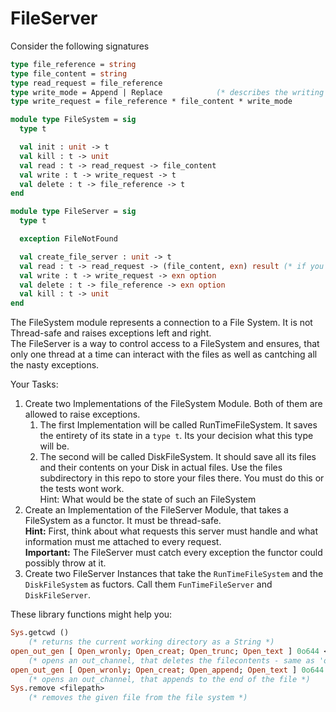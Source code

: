 # FileServer
Consider the following signatures
```ocaml
type file_reference = string
type file_content = string
type read_request = file_reference
type write_mode = Append | Replace            (* describes the writing behaviour *)
type write_request = file_reference * file_content * write_mode

module type FileSystem = sig
  type t

  val init : unit -> t
  val kill : t -> unit
  val read : t -> read_request -> file_content
  val write : t -> write_request -> t
  val delete : t -> file_reference -> t
end

module type FileServer = sig
  type t

  exception FileNotFound

  val create_file_server : unit -> t
  val read : t -> read_request -> (file_content, exn) result (* if you want the tests to work, then exn must be a 'FileNotFound' exception*)
  val write : t -> write_request -> exn option
  val delete : t -> file_reference -> exn option
  val kill : t -> unit
end
```
The FileSystem module represents a connection to a File System. It is not Thread-safe and raises exceptions left and right.\
The FileServer is a way to control access to a FileSystem and ensures, that only one thread at a time can interact with the files as well as cantching all the nasty exceptions.

Your Tasks:
1. Create two Implementations of the FileSystem Module. Both of them are allowed to raise exceptions.
   1. The first Implementation will be called RunTimeFileSystem. It saves the entirety of its state in a ```type t```. Its your decision what this type will be.
   2. The second will be called DiskFileSystem. It should save all its files and their contents on your Disk in actual files. Use the files subdirectory in this repo to store your files there. You must do this or the tests wont work.\
   Hint: What would be the state of such an FileSystem
2. Create an Implementation of the FileServer Module, that takes a FileSystem as a functor. It must be thread-safe.\
   **Hint:** First, think about what requests this server must handle and what information must me attached to every request.\
   **Important:** The FileServer must catch every exception the functor could possibly throw at it.
3. Create two FileServer Instances that take the ```RunTimeFileSystem``` and the ```DiskFileSystem``` as fuctors. Call them ```FunTimeFileServer``` and ```DiskFileServer```.




These library functions might help you:
  ```ocaml
  Sys.getcwd () 
      (* returns the current working directory as a String *)
  open_out_gen [ Open_wronly; Open_creat; Open_trunc; Open_text ] 0o644 <filepath>
      (* opens an out_channel, that deletes the filecontents - same as 'open_out <filepath>' *)
  open_out_gen [ Open_wronly; Open_creat; Open_append; Open_text ] 0o644 <filepath>
      (* opens an out_channel, that appends to the end of the file *)
  Sys.remove <filepath>
      (* removes the given file from the file system *)
  ```
